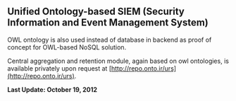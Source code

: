 Unified Ontology-based SIEM (Security Information and Event Management System)
---

OWL ontology is also used instead of database in backend as proof of concept for OWL-based NoSQL solution.

Central aggregation and retention module, again based on owl ontologies, is available privately upon request at [http://repo.onto.ir/urs](http://repo.onto.ir/urs).

**Last Update: October 19, 2012**


